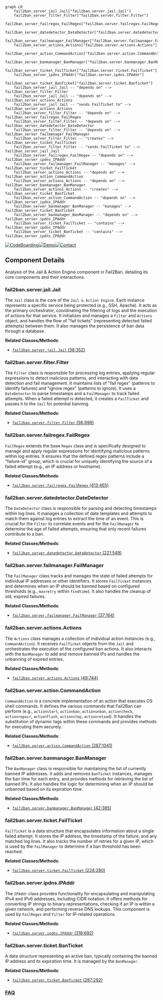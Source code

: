 ```mermaid
graph LR
    fail2ban_server_jail_Jail["fail2ban.server.jail.Jail"]
    fail2ban_server_filter_Filter["fail2ban.server.filter.Filter"]
    fail2ban_server_failregex_FailRegex["fail2ban.server.failregex.FailRegex"]
    fail2ban_server_datedetector_DateDetector["fail2ban.server.datedetector.DateDetector"]
    fail2ban_server_failmanager_FailManager["fail2ban.server.failmanager.FailManager"]
    fail2ban_server_actions_Actions["fail2ban.server.actions.Actions"]
    fail2ban_server_action_CommandAction["fail2ban.server.action.CommandAction"]
    fail2ban_server_banmanager_BanManager["fail2ban.server.banmanager.BanManager"]
    fail2ban_server_ticket_FailTicket["fail2ban.server.ticket.FailTicket"]
    fail2ban_server_ipdns_IPAddr["fail2ban.server.ipdns.IPAddr"]
    fail2ban_server_ticket_BanTicket["fail2ban.server.ticket.BanTicket"]
    fail2ban_server_jail_Jail -- "depends on" --> fail2ban_server_filter_Filter
    fail2ban_server_jail_Jail -- "depends on" --> fail2ban_server_actions_Actions
    fail2ban_server_jail_Jail -- "sends FailTicket to" --> fail2ban_server_actions_Actions
    fail2ban_server_filter_Filter -- "depends on" --> fail2ban_server_failregex_FailRegex
    fail2ban_server_filter_Filter -- "depends on" --> fail2ban_server_datedetector_DateDetector
    fail2ban_server_filter_Filter -- "depends on" --> fail2ban_server_failmanager_FailManager
    fail2ban_server_filter_Filter -- "creates" --> fail2ban_server_ticket_FailTicket
    fail2ban_server_filter_Filter -- "sends FailTicket to" --> fail2ban_server_jail_Jail
    fail2ban_server_failregex_FailRegex -- "depends on" --> fail2ban_server_ipdns_IPAddr
    fail2ban_server_failmanager_FailManager -- "manages" --> fail2ban_server_ticket_FailTicket
    fail2ban_server_actions_Actions -- "depends on" --> fail2ban_server_action_CommandAction
    fail2ban_server_actions_Actions -- "depends on" --> fail2ban_server_banmanager_BanManager
    fail2ban_server_actions_Actions -- "creates" --> fail2ban_server_ticket_BanTicket
    fail2ban_server_action_CommandAction -- "depends on" --> fail2ban_server_ipdns_IPAddr
    fail2ban_server_banmanager_BanManager -- "manages" --> fail2ban_server_ticket_BanTicket
    fail2ban_server_banmanager_BanManager -- "depends on" --> fail2ban_server_ipdns_IPAddr
    fail2ban_server_ticket_FailTicket -- "contains" --> fail2ban_server_ipdns_IPAddr
    fail2ban_server_ticket_BanTicket -- "contains" --> fail2ban_server_ipdns_IPAddr
```
[![CodeBoarding](https://img.shields.io/badge/Generated%20by-CodeBoarding-9cf?style=flat-square)](https://github.com/CodeBoarding/GeneratedOnBoardings)[![Demo](https://img.shields.io/badge/Try%20our-Demo-blue?style=flat-square)](https://www.codeboarding.org/demo)[![Contact](https://img.shields.io/badge/Contact%20us%20-%20contact@codeboarding.org-lightgrey?style=flat-square)](mailto:contact@codeboarding.org)

## Component Details

Analysis of the Jail & Action Engine component in Fail2Ban, detailing its core components and their interactions.

### fail2ban.server.jail.Jail
The `Jail` class is the core of the `Jail & Action Engine`. Each instance represents a specific service being protected (e.g., SSH, Apache). It acts as the primary orchestrator, coordinating the filtering of logs and the execution of actions for that service. It initializes and manages a `Filter` and `Actions` object, and handles the flow of "fail tickets" (representing detected failed attempts) between them. It also manages the persistence of ban data through a database.


**Related Classes/Methods**:

- <a href="https://github.com/fail2ban/fail2ban/blob/master/fail2ban/server/jail.py#L38-L352" target="_blank" rel="noopener noreferrer">`fail2ban.server.jail.Jail` (38:352)</a>


### fail2ban.server.filter.Filter
The `Filter` class is responsible for processing log entries, applying regular expressions to detect malicious patterns, and interacting with date detection and fail management. It maintains lists of "fail regex" (patterns to identify failures) and "ignore regex" (patterns to ignore). It uses a `DateDetector` to parse timestamps and a `FailManager` to track failed attempts. When a failed attempt is detected, it creates a `FailTicket` and passes it to the `Jail` for potential banning.


**Related Classes/Methods**:

- <a href="https://github.com/fail2ban/fail2ban/blob/master/fail2ban/server/filter.py#L56-L998" target="_blank" rel="noopener noreferrer">`fail2ban.server.filter.Filter` (56:998)</a>


### fail2ban.server.failregex.FailRegex
`FailRegex` extends the base `Regex` class and is specifically designed to manage and apply regular expressions for identifying malicious patterns within log entries. It ensures that the defined regex patterns include a "failure-id" group, which is crucial for uniquely identifying the source of a failed attempt (e.g., an IP address or hostname).


**Related Classes/Methods**:

- <a href="https://github.com/fail2ban/fail2ban/blob/master/fail2ban/server/failregex.py#L413-L465" target="_blank" rel="noopener noreferrer">`fail2ban.server.failregex.FailRegex` (413:465)</a>


### fail2ban.server.datedetector.DateDetector
The `DateDetector` class is responsible for parsing and detecting timestamps within log lines. It manages a collection of date templates and attempts to match them against log entries to extract the time of an event. This is crucial for the `Filter` to correlate events and for the `FailManager` to determine the age of failed attempts, ensuring that only recent failures contribute to a ban.


**Related Classes/Methods**:

- <a href="https://github.com/fail2ban/fail2ban/blob/master/fail2ban/server/datedetector.py#L221-L549" target="_blank" rel="noopener noreferrer">`fail2ban.server.datedetector.DateDetector` (221:549)</a>


### fail2ban.server.failmanager.FailManager
The `FailManager` class tracks and manages the state of failed attempts for individual IP addresses or other identifiers. It stores `FailTicket` instances and determines when an IP should be banned based on configured thresholds (e.g., `maxretry` within `findtime`). It also handles the cleanup of old, expired failures.


**Related Classes/Methods**:

- <a href="https://github.com/fail2ban/fail2ban/blob/master/fail2ban/server/failmanager.py#L37-L164" target="_blank" rel="noopener noreferrer">`fail2ban.server.failmanager.FailManager` (37:164)</a>


### fail2ban.server.actions.Actions
The `Actions` class manages a collection of individual action instances (e.g., `CommandAction`). It receives `FailTicket` objects from the `Jail` and orchestrates the execution of the configured ban actions. It also interacts with the `BanManager` to add and remove banned IPs and handles the unbanning of expired entries.


**Related Classes/Methods**:

- <a href="https://github.com/fail2ban/fail2ban/blob/master/fail2ban/server/actions.py#L49-L744" target="_blank" rel="noopener noreferrer">`fail2ban.server.actions.Actions` (49:744)</a>


### fail2ban.server.action.CommandAction
`CommandAction` is a concrete implementation of an action that executes OS shell commands. It defines the various commands that Fail2Ban can perform (e.g., `actionstart`, `actionban`, `actionunban`, `actioncheck`, `actionrepair`, `actionflush`, `actionstop`, `actionreload`). It handles the substitution of dynamic tags within these commands and provides methods for executing them securely.


**Related Classes/Methods**:

- <a href="https://github.com/fail2ban/fail2ban/blob/master/fail2ban/server/action.py#L287-L1041" target="_blank" rel="noopener noreferrer">`fail2ban.server.action.CommandAction` (287:1041)</a>


### fail2ban.server.banmanager.BanManager
The `BanManager` class is responsible for maintaining the list of currently banned IP addresses. It adds and removes `BanTicket` instances, manages the ban time for each entry, and provides methods for retrieving the list of banned IPs. It also handles the logic for determining when an IP should be unbanned based on its expiration time.


**Related Classes/Methods**:

- <a href="https://github.com/fail2ban/fail2ban/blob/master/fail2ban/server/banmanager.py#L42-L385" target="_blank" rel="noopener noreferrer">`fail2ban.server.banmanager.BanManager` (42:385)</a>


### fail2ban.server.ticket.FailTicket
`FailTicket` is a data structure that encapsulates information about a single failed attempt. It stores the IP address, the timestamp of the failure, and any matched log lines. It also tracks the number of retries for a given IP, which is used by the `FailManager` to determine if a ban threshold has been reached.


**Related Classes/Methods**:

- <a href="https://github.com/fail2ban/fail2ban/blob/master/fail2ban/server/ticket.py#L224-L280" target="_blank" rel="noopener noreferrer">`fail2ban.server.ticket.FailTicket` (224:280)</a>


### fail2ban.server.ipdns.IPAddr
The `IPAddr` class provides functionality for encapsulating and manipulating IPv4 and IPv6 addresses, including CIDR notation. It offers methods for converting IP strings to binary representations, checking if an IP is within a given network, and performing reverse DNS lookups. This component is used by `FailRegex` and `Filter` for IP-related operations.


**Related Classes/Methods**:

- <a href="https://github.com/fail2ban/fail2ban/blob/master/fail2ban/server/ipdns.py#L318-L692" target="_blank" rel="noopener noreferrer">`fail2ban.server.ipdns.IPAddr` (318:692)</a>


### fail2ban.server.ticket.BanTicket
A data structure representing an active ban, typically containing the banned IP address and its expiration time. It is managed by the `BanManager`.


**Related Classes/Methods**:

- <a href="https://github.com/fail2ban/fail2ban/blob/master/fail2ban/server/ticket.py#L287-L292" target="_blank" rel="noopener noreferrer">`fail2ban.server.ticket.BanTicket` (287:292)</a>




### [FAQ](https://github.com/CodeBoarding/GeneratedOnBoardings/tree/main?tab=readme-ov-file#faq)